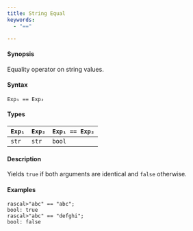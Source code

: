 ```yaml
---
title: String Equal
keywords:
  - "=="

---
```


#### Synopsis

Equality operator on string values.

#### Syntax

`Exp₁ == Exp₂`

#### Types


| `Exp₁` | `Exp₂` | `Exp₁ == Exp₂`  |
| --- | --- | --- |
| `str`     |  `str`    | `bool`                |


#### Description

Yields `true` if both arguments are identical and `false` otherwise.

#### Examples


```rascal-shell 
rascal>"abc" == "abc";
bool: true
rascal>"abc" == "defghi";
bool: false
```


